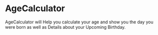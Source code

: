 # AgeCalculator
AgeCalculator will Help you calculate your age and show you the day you were born as well as Details about your Upcoming Birthday.
